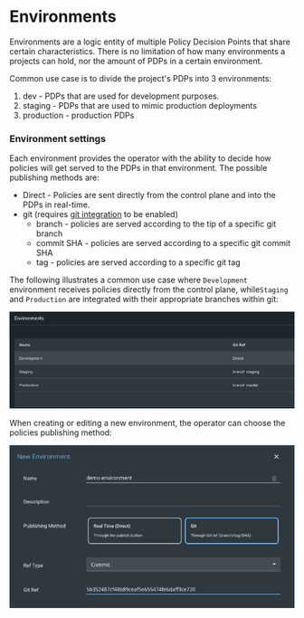 # Environments

Environments are a logic entity of multiple Policy Decision Points that share certain characteristics. There is no limitation of how many environments a projects can hold, nor the amount of PDPs in a certain environment.

Common use case is to divide the project's PDPs into 3 environments:

1. dev - PDPs that are used for development purposes.
2. staging - PDPs that are used to mimic production deployments
3. production - production PDPs

### Environment settings

Each environment provides the operator with the ability to decide how policies will get served to the PDPs in that environment. The possible publishing methods are:

* Direct - Policies are sent directly from the control plane and into the PDPs in real-time.
* git \(requires [git integration](project-settings/git-integration-settings.md) to be enabled\)
  * branch - policies are served according to the tip of a specific git branch
  * commit SHA - policies are served according to a specific git commit SHA
  * tag - policies are served according to a specific git tag 

The following illustrates a common use case where `Development` environment receives policies directly from the control plane, while`Staging` and `Production` are integrated with their appropriate branches within git:

![Environments screen](../.gitbook/assets/image%20%2826%29.png)

When creating or editing a new environment, the operator can choose the policies publishing method:

![New environment settings](../.gitbook/assets/image%20%2825%29.png)

